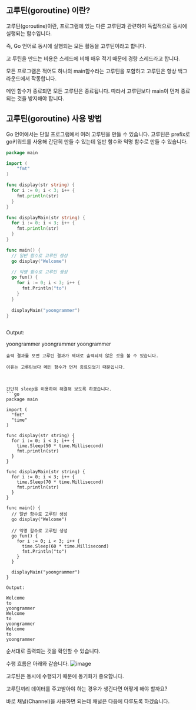 ## 고루틴(goroutine) 이란?
고루틴(goroutine)이란, 프로그램에 있는 다른 고루틴과 관련하여 독립적으로 동시에 실행되는 함수입니다.

즉, Go 언어로 동시에 실행되는 모든 활동을 고루틴이라고 합니다.

 

고 루틴을 만드는 비용은 스레드에 비해 매우 적기 때문에 경량 스레드라고 합니다.

모든 프로그램은 적어도 하나의 main함수라는 고루틴을 포함하고 고루틴은 항상 백그라운드에서 작동합니다.

 

메인 함수가 종료되면 모든 고루틴은 종료됩니다. 따라서 고루틴보다 main이 먼저 종료되는 것을 방지해야 합니다.

 

## 고루틴(goroutine) 사용 방법
Go 언어에서는 단일 프로그램에서 여러 고루틴을 만들 수 있습니다.
고루틴은 prefix로 go키워드를 사용해 간단히 만들 수 있는데 일반 함수와 익명 함수로 만들 수 있습니다.
```go
package main

import (
	"fmt"
)

func display(str string) {
  for i := 0; i < 3; i++ {
    fmt.println(str)
  }
}

func displayMain(str string) {
  for i := 0; i < 3; i++ {
    fmt.println(str)
  }
}

func main() {
  // 일반 함수로 고루틴 생성
  go display("Welcome")

  // 익명 함수로 고루틴 생성
  go fun() {
    for i := 0; i < 3; i++ {
      fmt.Println("to")
    }
  }
	
  displayMain("yoongrammer")
}
 
```
Output:

yoongrammer
yoongrammer
yoongrammer
```
출력 결과를 보면 고루틴 결과가 제대로 출력되지 않은 것을 볼 수 있습니다.

이유는 고루틴보다 메인 함수가 먼저 종료되었기 때문입니다.

 

간단히 sleep을 이용하여 해결해 보도록 하겠습니다.
```go
package main

import ( 
  "fmt"
  "time"
)

func display(str string) {
  for i := 0; i < 3; i++ {
    time.Sleep(50 * time.Millisecond)
    fmt.println(str)
  }
}

func displayMain(str string) {
  for i := 0; i < 3; i++ {
	time.Sleep(70 * time.Millisecond)
    fmt.println(str)
  }
}

func main() {
  // 일반 함수로 고루틴 생성
  go display("Welcome")

  // 익명 함수로 고루틴 생성
  go fun() {
    for i := 0; i < 3; i++ {
      time.Sleep(60 * time.Millisecond)
      fmt.Println("to")
    }
  }
	
  displayMain("yoongrammer")
}
```
```
Output:

Welcome
to
yoongrammer
Welcome
to
yoongrammer
Welcome
to
yoongrammer
```
순서대로 출력되는 것을 확인할 수 있습니다.

 

수행 흐름은 아래와 같습니다.
![image](https://user-images.githubusercontent.com/81789003/198885441-ee6ef004-1a8d-4e74-8626-28d800cbc1b5.png)


고루틴은 동시에 수행되기 때문에 동기화가 중요합니다.

 

고루틴끼리 데이터를 주고받아야 하는 경우가 생긴다면 어떻게 해야 할까요?

바로 채널(Channel)을 사용하면 되는데 채널은 다음에 다루도록 하겠습니다.
